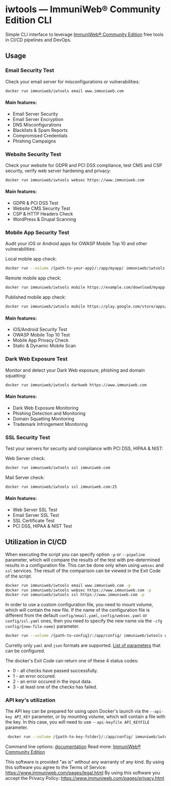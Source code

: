 # iwtools — ImmuniWeb® Community Edition CLI

Simple CLI interface to leverage [ImmuniWeb® Community Edition](https://www.immuniweb.com/free/) free tools in CI/CD pipelines and DevOps.

## Usage

### Email Security Test

Check your email server for misconfigurations or vulnerabilities:

```sh
docker run immuniweb/iwtools email www.immuniweb.com
```

#### Main features:

- Email Server Security
- Email Server Encryption
- DNS Misconfigurations
- Blacklists & Spam Reports
- Compromised Credentials
- Phishing Campaigns

### Website Security Test

Check your website for GDPR and PCI DSS compliance, test CMS and CSP security, verify web server hardening and privacy:

```sh
docker run immuniweb/iwtools websec https://www.immuniweb.com
```

#### Main features:

- GDPR & PCI DSS Test
- Website CMS Security Test
- CSP & HTTP Headers Check
- WordPress & Drupal Scanning

### Mobile App Security Test

Audit your iOS or Android apps for OWASP Mobile Top 10 and other vulnerabilities:

Local mobile app check:

```sh
docker run --volume /{path-to-your-app}/:/app/myapp/ immuniweb/iwtools mobile /app/myapp/myapp.apk
```

Remote mobile app check:

```sh
docker run immuniweb/iwtools mobile https://example.com/download/myapp.apk
```

Published mobile app check:

```sh
docker run immuniweb/iwtools mobile https://play.google.com/store/apps/details?id=com.app.my
```

#### Main features:

- iOS/Android Security Test
- OWASP Mobile Top 10 Test
- Mobile App Privacy Check
- Static & Dynamic Mobile Scan

### Dark Web Exposure Test

Monitor and detect your Dark Web exposure, phishing and domain squatting:

```sh
docker run immuniweb/iwtools darkweb https://www.immuniweb.com
```

#### Main features:

- Dark Web Exposure Monitoring
- Phishing Detection and Monitoring
- Domain Squatting Monitoring
- Trademark Infringement Monitoring

### SSL Security Test

Test your servers for security and compliance with PCI DSS, HIPAA & NIST:

Web Server check:

```sh
docker run immuniweb/iwtools ssl immuniweb.com
```

Mail Server check:

```sh
docker run immuniweb/iwtools ssl immuniweb.com:25
```

#### Main features:

- Web Server SSL Test
- Email Server SSL Test
- SSL Certificate Test
- PCI DSS, HIPAA & NIST Test

## Utilization in CI/CD

When executing the script you can specify option `-p` or `--pipeline` parameter, which will compare the results of the
test with pre-determined results in a configuration file.
This can be done only when using `websec` and `ssl` services.
The result of the comparison can be viewed in the Exit Code of the script.

```sh
docker run immuniweb/iwtools email www.immuniweb.com -p
docker run immuniweb/iwtools websec https://www.immuniweb.com -p
docker run immuniweb/iwtools ssl https://www.immuniweb.com -p
```

In order to use a custom configuration file, you need to mount volume, which will contain the new file.
If the name of the configuration file is different from the default `config/email.yaml`, `config/websec.yaml` or
`config/ssl.yaml` ones, then you need to specify the new name via the `-cfg config/{new-file-name}` parameter.

```sh
docker run --volume /{path-to-config}/:/app/config/ immuniweb/iwtools websec https://www.immuniweb.com -p -cfg config/websec-new.yaml
```

Curretly only `yaml` and `json` formats are supported.
[List of parameters](https://github.com/immuniweb/iwtools/blob/main/CONFIG.md) that can be configured.

The docker's Exit Code can return one of these 4 status codes:
- 0 - all checks have passed successfully.
- 1 - an error occured.
- 2 - an error occured in the input data.
- 3 - at least one of the checks has failed.

### API key's utilization

The API key can be prepared for using upon Docker's launch via the `--api-key API_KEY` parameter,
or by mounting volume, which will contain a file with the key.
In this case, you will need to use `--api-keyfile API_KEYFILE` parameter.

```sh
 docker run --volume /{path-to-key-folder}/:/app/config/ immuniweb/iwtools websec https://www.immuniweb.com -p -r --api-keyfile config/api-key.txt
```

Command line options: [documentation](https://github.com/immuniweb/iwtools/blob/main/CLI.md)
Read more: [ImmuniWeb® Community Edition](https://www.immuniweb.com/free/)

This software is provided "as is" without any warranty of any kind.
By using this software you agree to the Terms of Service: https://www.immuniweb.com/pages/legal.html
By using this software you accept the Privacy Policy: https://www.immuniweb.com/pages/privacy.html

